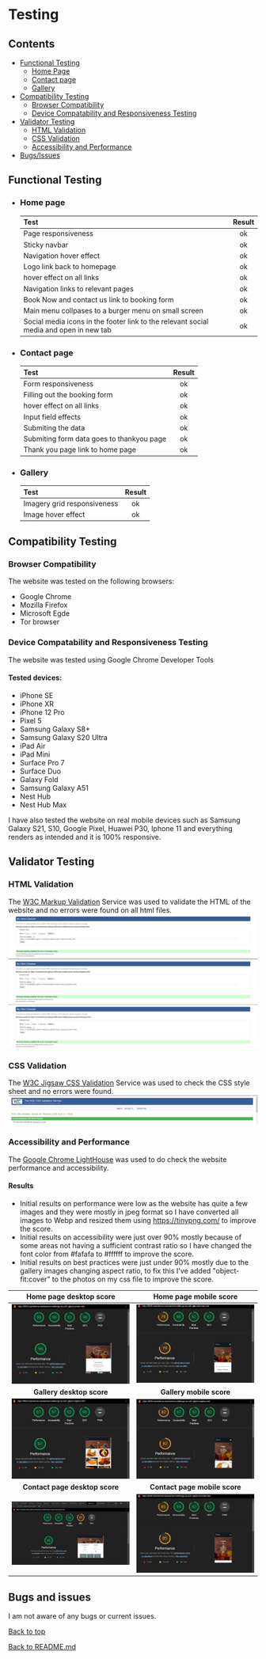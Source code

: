 # Testing

## Contents

* [Functional Testing](#functional-testing)
    * [Home Page](#home-page)
    * [Contact page](#contact-page)
    * [Gallery](#gallery)
* [Compatibility Testing](#compatibility-testing)
    * [Browser Compatibility](#browser-compatibility)
    * [Device Compatability and Responsiveness Testing](#device-compatability-and-responsiveness-testing)
* [Validator Testing](#validator-testing)
    * [HTML Validation](#html-validation)
    * [CSS Validation](#css-validation)
    * [Accessibility and Performance](#accessibility-and-performance)
* [Bugs/Issues](#bugs-and-issues)

## Functional Testing

 * ### Home page
    Test | Result
    ---|:---:
    Page responsiveness | ok
    Sticky navbar | ok
    Navigation hover effect | ok
    Logo link back to homepage | ok
    hover effect on all links | ok
    Navigation links to relevant pages | ok
    Book Now and contact us link to booking form | ok
    Main menu collpases to a burger menu on small screen | ok
    Social media icons in the footer link to the relevant social media and open in new tab | ok

 - ### Contact page 
    Test | Result
    ---|:---:
    Form responsiveness | ok
    Filling out the booking form | ok
    hover effect on all links | ok
    Input field effects | ok
    Submiting the data | ok
    Submiting form data goes to thankyou page | ok
    Thank you page link to home page | ok

 - ### Gallery
    Test | Result
    ---|:---:
    Imagery grid responsiveness | ok
    Image hover effect | ok

## Compatibility Testing
### Browser Compatibility
The website was tested on the following browsers:
* Google Chrome
* Mozilla Firefox
* Microsoft Egde
* Tor browser



### Device Compatability and Responsiveness Testing
The website was tested using Google Chrome Developer Tools
#### Tested devices:
* iPhone SE
* iPhone XR
* iPhone 12 Pro
* Pixel 5
* Samsung Galaxy S8+
* Samsung Galaxy S20 Ultra
* iPad Air
* iPad Mini
* Surface Pro 7
* Surface Duo
* Galaxy Fold
* Samsung Galaxy A51
* Nest Hub
* Nest Hub Max

I have also tested the website on real mobile devices such as Samsung Galaxy S21, S10, Google Pixel, Huawei P30, Iphone 11 and everything renders as intended and it is 100% responsive.


## Validator Testing

### HTML Validation
The [W3C Markup Validation](https://validator.w3.org/) Service was used to validate the HTML of the website and no errors were found on all html files.
![Home page result](/documentation/readme-images/homepage-html-check.png)
![Gallery page result](/documentation/readme-images/gallery-html-check.png)
![Contact page result](/documentation/readme-images/contact-html-check.png)

### CSS Validation
The [W3C Jigsaw CSS Validation](https://validator.w3.org/) Service was used to check the CSS style sheet and no errors were found.
![CSS check result](/documentation/readme-images/css-validator.png)
  

### Accessibility and Performance
The [Google Chrome LightHouse](https://developer.chrome.com/docs/lighthouse) was used to do check the website performance and accessibility.
#### Results
 * Initial results on performance were low as the website has quite a few images and they were mostly in jpeg format so I have converted all images to Webp and resized them using https://tinypng.com/ to improve the score.
 * Initial results on accessibility were just over 90% mostly because of some areas not having a sufficient contrast ratio so I have changed the font color from #fafafa to #ffffff to improve the score.
 * Initial results on best practices were just under 90% mostly due to the gallery images changing aspect ratio, to fix this I've added "object-fit:cover" to the photos on my css file to improve the score.

  |                       **Home page desktop score**                                  |                           **Home page mobile score**                                     |
  |        :----------------------------------------------------------:                |        :-------------------------------------------------------------------:             |
  | ![Home page desktop score](/documentation/readme-images/lighthouse-home-desk.png)  | ![Home page mobile score](/documentation/readme-images/lighthouse-homepage-mob.png)      |
  |                      **Gallery desktop score**                                     |                          **Gallery mobile score**                                        |
  |  ![Gallery desktop score](/documentation/readme-images/lighthouse-gallery-desk.png)| ![Gallery mobile score](/documentation/readme-images/lighthouse-gallery-mob.png)         |
  |                       **Contact page desktop score**                               |                           **Contact page mobile score**                                  |
  | ![Contact page score](/documentation/readme-images/lighthouse-contact-desk.png)    | ![Contact page mobile score](/documentation/readme-images/lighthouse-contact-mob.png)    |
 
## Bugs and issues
I am not aware of any bugs or current issues.

[Back to top](#contents)

[Back to README.md](https://github.com/RicardoLMMatos/Ricardos-mediterranean-restaurant/blob/main/README.md)